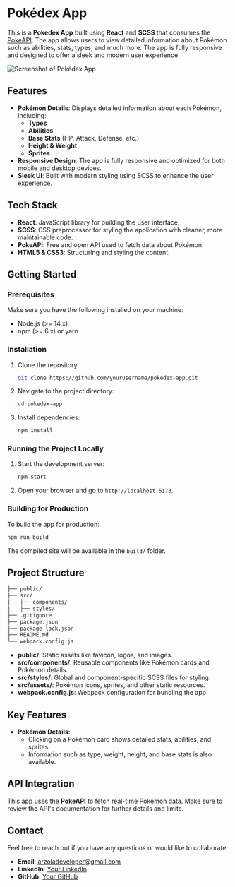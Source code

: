 # Pokédex App

This is a **Pokedex App** built using **React** and **SCSS** that consumes the [PokeAPI](https://pokeapi.co/). The app allows users to view detailed information about Pokémon such as abilities, stats, types, and much more. The app is fully responsive and designed to offer a sleek and modern user experience.

![Screenshot of Pokédex App](./public/screenshot.png)

## Features

-   **Pokémon Details**: Displays detailed information about each Pokémon, including:
    -   **Types**
    -   **Abilities**
    -   **Base Stats** (HP, Attack, Defense, etc.)
    -   **Height & Weight**
    -   **Sprites**
-   **Responsive Design**: The app is fully responsive and optimized for both mobile and desktop devices.
-   **Sleek UI**: Built with modern styling using SCSS to enhance the user experience.

## Tech Stack

-   **React**: JavaScript library for building the user interface.
-   **SCSS**: CSS preprocessor for styling the application with cleaner, more maintainable code.
-   **PokeAPI**: Free and open API used to fetch data about Pokémon.
-   **HTML5 & CSS3**: Structuring and styling the content.

## Getting Started

### Prerequisites

Make sure you have the following installed on your machine:

-   Node.js (>= 14.x)
-   npm (>= 6.x) or yarn

### Installation

1. Clone the repository:

    ```bash
    git clone https://github.com/yourusername/pokedex-app.git
    ```

2. Navigate to the project directory:

    ```bash
    cd pokedex-app
    ```

3. Install dependencies:
    ```bash
    npm install
    ```

### Running the Project Locally

1. Start the development server:

    ```bash
    npm start
    ```

2. Open your browser and go to `http://localhost:5173`.

### Building for Production

To build the app for production:

```bash
npm run build
```

The compiled site will be available in the `build/` folder.

## Project Structure

```bash
├── public/
├── src/
│   ├── components/
│   ├── styles/
├── .gitignore
├── package.json
├── package-lock.json
├── README.md
└── webpack.config.js
```

-   **public/**: Static assets like favicon, logos, and images.
-   **src/components/**: Reusable components like Pokémon cards and Pokémon details.
-   **src/styles/**: Global and component-specific SCSS files for styling.
-   **src/assets/**: Pokémon icons, sprites, and other static resources.
-   **webpack.config.js**: Webpack configuration for bundling the app.

## Key Features

-   **Pokémon Details**:
    -   Clicking on a Pokémon card shows detailed stats, abilities, and sprites.
    -   Information such as type, weight, height, and base stats is also available.

## API Integration

This app uses the **[PokeAPI](https://pokeapi.co/)** to fetch real-time Pokémon data. Make sure to review the API's documentation for further details and limits.

## Contact

Feel free to reach out if you have any questions or would like to collaborate:

-   **Email**: arzoladeveloper@gmail.com
-   **LinkedIn**: [Your LinkedIn](https://www.linkedin.com/in/luis-arzola/)
-   **GitHub**: [Your GitHub](https://github.com/ArzolaG)
